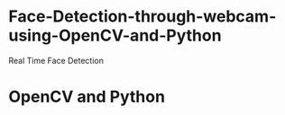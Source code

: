 # Face-Detection-through-webcam-using-OpenCV-and-Python
Real Time Face Detection
# OpenCV and Python
